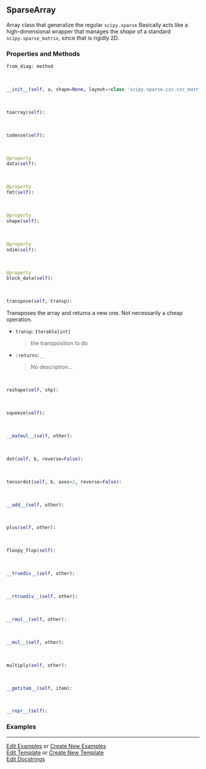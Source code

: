 ## <a id="McUtils.Numputils.Sparse.SparseArray">SparseArray</a>
Array class that generalize the regular `scipy.sparse`
Basically acts like a high-dimensional wrapper that manages the _shape_ of a standard `scipy.sparse_matrix`, since that is rigidly 2D.

### Properties and Methods
```python
from_diag: method
```
<a id="McUtils.Numputils.Sparse.SparseArray.__init__" class="docs-object-method">&nbsp;</a>
```python
__init__(self, a, shape=None, layout=<class 'scipy.sparse.csc.csc_matrix'>, initialize=True): 
```

<a id="McUtils.Numputils.Sparse.SparseArray.toarray" class="docs-object-method">&nbsp;</a>
```python
toarray(self): 
```

<a id="McUtils.Numputils.Sparse.SparseArray.todense" class="docs-object-method">&nbsp;</a>
```python
todense(self): 
```

<a id="McUtils.Numputils.Sparse.SparseArray.data" class="docs-object-method">&nbsp;</a>
```python
@property
data(self): 
```

<a id="McUtils.Numputils.Sparse.SparseArray.fmt" class="docs-object-method">&nbsp;</a>
```python
@property
fmt(self): 
```

<a id="McUtils.Numputils.Sparse.SparseArray.shape" class="docs-object-method">&nbsp;</a>
```python
@property
shape(self): 
```

<a id="McUtils.Numputils.Sparse.SparseArray.ndim" class="docs-object-method">&nbsp;</a>
```python
@property
ndim(self): 
```

<a id="McUtils.Numputils.Sparse.SparseArray.block_data" class="docs-object-method">&nbsp;</a>
```python
@property
block_data(self): 
```

<a id="McUtils.Numputils.Sparse.SparseArray.transpose" class="docs-object-method">&nbsp;</a>
```python
transpose(self, transp): 
```
Transposes the array and returns a new one. Not necessarily a cheap operation.
- `transp`: `Iterable[int]`
    >the transposition to do
- `:returns`: `_`
    >No description...

<a id="McUtils.Numputils.Sparse.SparseArray.reshape" class="docs-object-method">&nbsp;</a>
```python
reshape(self, shp): 
```

<a id="McUtils.Numputils.Sparse.SparseArray.squeeze" class="docs-object-method">&nbsp;</a>
```python
squeeze(self): 
```

<a id="McUtils.Numputils.Sparse.SparseArray.__matmul__" class="docs-object-method">&nbsp;</a>
```python
__matmul__(self, other): 
```

<a id="McUtils.Numputils.Sparse.SparseArray.dot" class="docs-object-method">&nbsp;</a>
```python
dot(self, b, reverse=False): 
```

<a id="McUtils.Numputils.Sparse.SparseArray.tensordot" class="docs-object-method">&nbsp;</a>
```python
tensordot(self, b, axes=2, reverse=False): 
```

<a id="McUtils.Numputils.Sparse.SparseArray.__add__" class="docs-object-method">&nbsp;</a>
```python
__add__(self, other): 
```

<a id="McUtils.Numputils.Sparse.SparseArray.plus" class="docs-object-method">&nbsp;</a>
```python
plus(self, other): 
```

<a id="McUtils.Numputils.Sparse.SparseArray.floopy_flop" class="docs-object-method">&nbsp;</a>
```python
floopy_flop(self): 
```

<a id="McUtils.Numputils.Sparse.SparseArray.__truediv__" class="docs-object-method">&nbsp;</a>
```python
__truediv__(self, other): 
```

<a id="McUtils.Numputils.Sparse.SparseArray.__rtruediv__" class="docs-object-method">&nbsp;</a>
```python
__rtruediv__(self, other): 
```

<a id="McUtils.Numputils.Sparse.SparseArray.__rmul__" class="docs-object-method">&nbsp;</a>
```python
__rmul__(self, other): 
```

<a id="McUtils.Numputils.Sparse.SparseArray.__mul__" class="docs-object-method">&nbsp;</a>
```python
__mul__(self, other): 
```

<a id="McUtils.Numputils.Sparse.SparseArray.multiply" class="docs-object-method">&nbsp;</a>
```python
multiply(self, other): 
```

<a id="McUtils.Numputils.Sparse.SparseArray.__getitem__" class="docs-object-method">&nbsp;</a>
```python
__getitem__(self, item): 
```

<a id="McUtils.Numputils.Sparse.SparseArray.__repr__" class="docs-object-method">&nbsp;</a>
```python
__repr__(self): 
```

### Examples


___

[Edit Examples](https://github.com/McCoyGroup/References/edit/gh-pages/Documentation/examples/McUtils/Numputils/Sparse/SparseArray.md) or 
[Create New Examples](https://github.com/McCoyGroup/References/new/gh-pages/?filename=Documentation/examples/McUtils/Numputils/Sparse/SparseArray.md) <br/>
[Edit Template](https://github.com/McCoyGroup/References/edit/gh-pages/Documentation/templates/McUtils/Numputils/Sparse/SparseArray.md) or 
[Create New Template](https://github.com/McCoyGroup/References/new/gh-pages/?filename=Documentation/templates/McUtils/Numputils/Sparse/SparseArray.md) <br/>
[Edit Docstrings](https://github.com/McCoyGroup/McUtils/edit/master/Numputils/Sparse.py?message=Update%20Docs)